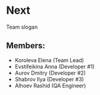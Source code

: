 # Next
Team slogan 

## Members:
* Koroleva Elena (Team Lead)
* Evstifeikina Anna (Developer #1)
* Aurov Dmitry (Developer #2)
* Shabrov Ilya (Developer #3)
* Alhoev Rashid (QA Engineer)